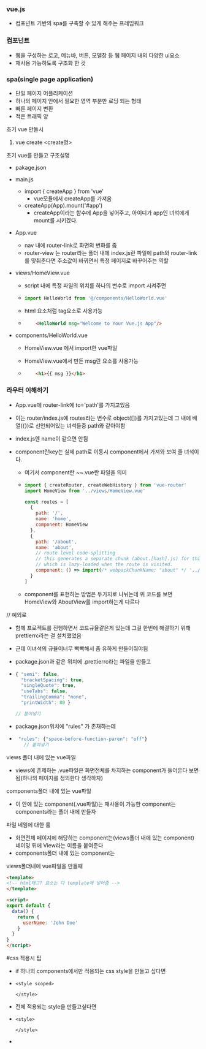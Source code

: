 <h3>vue.js</h3>

- 컴포넌트 기반의 spa를 구축할 수 있게 해주는 프레임워크



<h3>컴포넌트</h3>

- 웹을 구성하는 로고, 메뉴바, 버튼, 모델창 등 웹 페이지 내의 다양한 ui요소
- 재사용 가능하도록 구조화 한 것

<h3>spa(single page application)</h3>

- 단일 페이지 어플리케이션
- 하나의 페이지 안에서 필요한 영역 부분만 로딩 되는 형태
- 빠른 페이지 변환
- 적은 트래픽 양



초기 vue 만들시

1. vue create <create명>

초기 vue를 만들고 구조설명

- pakage.json

- main.js

  - import { createApp } from 'vue'
    - vue모듈에서 createApp를 가져옴 
  - createApp(App).mount('#app')
    - createApp이라는 함수에 App을 넣어주고, 아이디가 app인 녀석에게 mount를 시키겠다.

- App.vue

  - nav 내에 router-link로 화면의 변화를 줌
  - router-view 는 router라는 폴더 내에 index.js란 파일에 path와 router-link를 맞춰준다면 주소값이 바뀌면서 특정 페이지로 바꾸어주는 역할

- views/HomeView.vue

  - script 내에 특정 파일의 위치를 하나의 변수로 import 시켜주면

  - ```js
    import HelloWorld from '@/components/HelloWorld.vue'
    ```

  - html 요소처럼 tag요소로 사용가능

  - ```html
        <HelloWorld msg="Welcome to Your Vue.js App"/>
    ```

- components/HelloWorld.vue

  - HomeView.vue 에서 import한 vue파일

  - HomeView.vue에서 만든 msg란 요소를 사용가능

  - ```html
        <h1>{{ msg }}</h1>
    ```



<h3>라우터 이해하기</h3>

- App.vue에 router-link에 to='path'를 가지고있음

- 이는 router/index.js에 routes라는 변수로 object([])를 가지고있는데 그 내에 배열({})로 선언되어있는 녀석들중 path와 같아야함

- index.js엔 name이 같으면 안됨

- component란key는 실제 path로 이동시 component에서 가져와 보여 줄 녀석이다.

  - 여기서 component란 ~~.vue란 파일을 의미

  - ```js
    import { createRouter, createWebHistory } from 'vue-router'
    import HomeView from '../views/HomeView.vue'

    const routes = [
      {
        path: '/',
        name: 'home',
        component: HomeView
      },
      {
        path: '/about',
        name: 'about',
        // route level code-splitting
        // this generates a separate chunk (about.[hash].js) for this route
        // which is lazy-loaded when the route is visited.
        component: () => import(/* webpackChunkName: "about" */ '../views/AboutView.vue')
      }
    ]
    ```

  - component를 표현하는 방법은 두가지로 나뉘는데 위 코드를 보면 HomeView와 AboutView를 import하는게 다르다

// 예외로

- 함께 프로젝트를 진행하면서 코드규율같은게 있는데 그걸 한번에 해결하기 위해 prettierrc라는 걸 설치했었음

- 근데 이녀석의 규율이너무 빡빡해서 좀 유하게 만들어줘야됨

- package.json과 같은 위치에 .prettierrc라는 파일을 만들고

- ```js
  { "semi": false,
    "bracketSpacing": true,
    "singleQuote": true, 
    "useTabs": false, 
    "trailingComma": "none", 
    "printWidth": 80 }

  // 붙여넣기
  ```

- package.json위치에 "rules" 가 존재하는데

- ```js
   "rules": {"space-before-function-paren": "off"}
     // 붙여넣기
   ```
views 폴더 내에 있는 vue파일 

- views에 존제하는 .vue파일은 화면전체를 차지하는 component가 들어온다 보면 됨(하나의 페이지를 정의한다 생각하자)

components폴더 내에 있는 vue파일

- 이 안에 있는 component(.vue파일)는 재사용이 가능한 component는 components라는 폴더 내에 만들자

파일 네임에 대한 룰

- 화면전체 페이지에 해당하는 component는(views폴더 내에 있는 component) 네이밍 뒤에 View라는 이름을 붙여준다
- components폴더 내에 있는 component는



views폴더내에 vue파일을 만들때

```html
<template>
<!-- html태그? 요소는 다 template에 넣어줌 -->
</template>

<script>
export default {
  data() {
    return {
      userName: 'John Doe'
    }
  }
}
</script>
```

#css 적용시 팁

- if 하나의 components에서만 적용되는 css style을 만들고 싶다면

- ```
  <style scoped>

  </style>
  ```

- 전체 적용되는 style을 만들고싶다면

- ```
  <style>

  </style>
  ```

- ​